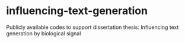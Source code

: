 # influencing-text-generation
Publicly available codes to support dissertation thesis: Influencing text generation by biological signal
